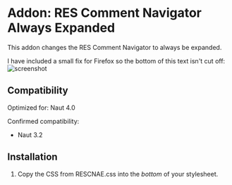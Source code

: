 # Addon: RES Comment Navigator Always Expanded
This addon changes the RES Comment Navigator to always be expanded.

I have included a small fix for Firefox so the bottom of this text isn't cut off: ![screenshot](https://i.imgur.com/hjhkeFY.png)

## Compatibility

Optimized for: Naut 4.0

Confirmed compatibility:

* Naut 3.2


## Installation

1. Copy the CSS from RESCNAE.css into the *bottom* of your stylesheet.